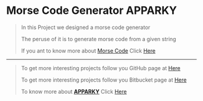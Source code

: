 # Morse Code Generator APPARKY


> In this Project we designed a morse code generator
> 
> The peruse of it is to generate morse code from a given string
> 
> If you ant to know more about [Morse Code](https://www.britannica.com/topic/Morse-Code) Click [Here](https://www.britannica.com/topic/Morse-Code)
> 




-------------------
> 
> To get more interesting projects follow you GitHub page at [Here](https://github.com/Apparky)
> 
> To get more interesting projects follow you Bitbucket page at [Here](https://bitbucket.org/apparky-web/workspace/overview)
> 
> To know more about [__APPARKY__](https://apparky.vercel.app/) Click [Here](https://apparky-soumenmtec-gmailcom.vercel.app/)


